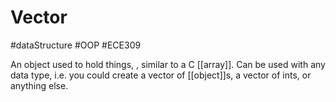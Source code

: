 # Vector
#dataStructure #OOP #ECE309 

An object used to hold things, , similar to a C [[array]]. Can be used with any data type, i.e. you could create a vector of [[object]]s, a vector of ints, or anything else.